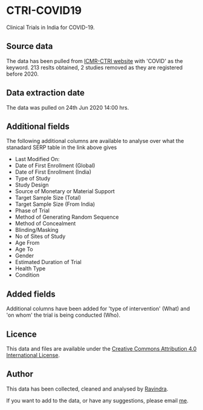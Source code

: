 # CTRI-COVID19
Clinical Trials in India for COVID-19. 

## Source data
The data has been pulled from [ICMR-CTRI website](Clinicaltrials/advsearch.php) with 'COVID' as the keyword. 213 reslts obtained, 2 studies removed as they are registered before 2020.

## Data extraction date
The data was pulled on 24th Jun 2020 14:00 hrs. 

## Additional fields
The following additional columns are available to analyse over what the stanadard SERP table in the link above gives  
* Last Modified On:	
* Date of First Enrollment (Global)	
* Date of First Enrollment (India)	
* Type of Study  	
* Study Design 	
* Source of Monetary or Material Support  	
* Target Sample Size (Total)	
* Target Sample Size (From India)	
* Phase of Trial  	
* Method of Generating Random Sequence  	
* Method of Concealment  	
* Blinding/Masking  	
* No of Sites of Study	
* Age From 	
* Age To 	
* Gender 	
* Estimated Duration of Trial 
* Health Type
* Condition

## Added fields
Additional columns have been added for 'type of intervention' (What) and 'on whom' the trial is being conducted (Who). 

## Licence
This data and files are  available under the [Creative Commons Attribution 4.0 International License](https://creativecommons.org/licenses/by/4.0/).

## Author
This data has been collected, cleaned and analysed by [Ravindra](https://ravi.rajiniravi.com).

If you want to add to the data, or have any suggestions, please email [me](mailto:ravindra.ramavath@gmail.com).
